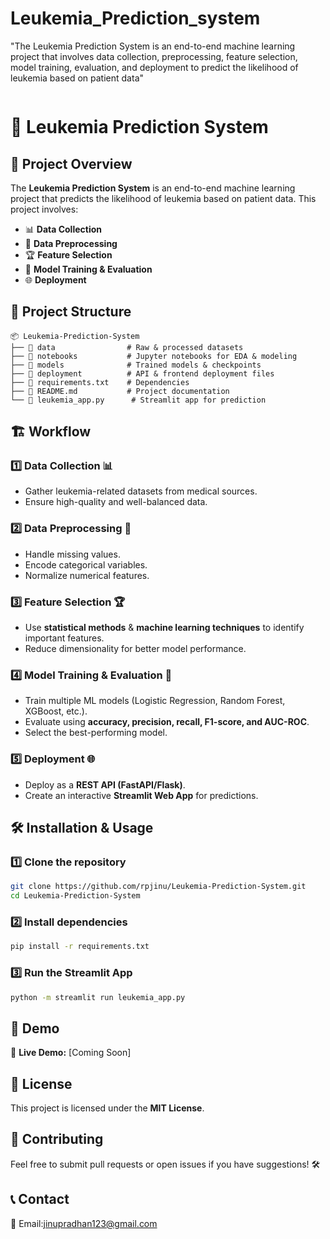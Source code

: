 # Leukemia_Prediction_system
"The Leukemia Prediction System is an end-to-end machine learning project that involves data collection, preprocessing, feature selection, model training, evaluation, and deployment to predict the likelihood of leukemia based on patient data"

<img src="">

# 🚀 Leukemia Prediction System

## 📌 Project Overview
The **Leukemia Prediction System** is an end-to-end machine learning project that predicts the likelihood of leukemia based on patient data. This project involves:
- 📊 **Data Collection**
- 🧹 **Data Preprocessing**
- 🏆 **Feature Selection**
- 🤖 **Model Training & Evaluation**
- 🌐 **Deployment**

## 📂 Project Structure
```
📦 Leukemia-Prediction-System
├── 📁 data                # Raw & processed datasets
├── 📁 notebooks           # Jupyter notebooks for EDA & modeling
├── 📁 models              # Trained models & checkpoints
├── 📁 deployment          # API & frontend deployment files
├── 📄 requirements.txt    # Dependencies
├── 📜 README.md           # Project documentation
└── 📝 leukemia_app.py      # Streamlit app for prediction
```

## 🏗️ Workflow
### 1️⃣ Data Collection 📊
- Gather leukemia-related datasets from medical sources.
- Ensure high-quality and well-balanced data.

### 2️⃣ Data Preprocessing 🧹
- Handle missing values.
- Encode categorical variables.
- Normalize numerical features.

### 3️⃣ Feature Selection 🏆
- Use **statistical methods** & **machine learning techniques** to identify important features.
- Reduce dimensionality for better model performance.

### 4️⃣ Model Training & Evaluation 🤖
- Train multiple ML models (Logistic Regression, Random Forest, XGBoost, etc.).
- Evaluate using **accuracy, precision, recall, F1-score, and AUC-ROC**.
- Select the best-performing model.

### 5️⃣ Deployment 🌐
- Deploy as a **REST API (FastAPI/Flask)**.
- Create an interactive **Streamlit Web App** for predictions.

## 🛠️ Installation & Usage
### 1️⃣ Clone the repository
```bash
git clone https://github.com/rpjinu/Leukemia-Prediction-System.git
cd Leukemia-Prediction-System
```

### 2️⃣ Install dependencies
```bash
pip install -r requirements.txt
```

### 3️⃣ Run the Streamlit App
```bash
python -m streamlit run leukemia_app.py
```

## 🚀 Demo
🔗 **Live Demo:** [Coming Soon]

## 📜 License
This project is licensed under the **MIT License**.

## 🤝 Contributing
Feel free to submit pull requests or open issues if you have suggestions! 🛠️

## 📞 Contact
📧 Email:jinupradhan123@gmail.com

